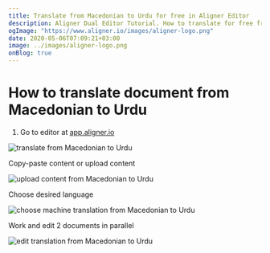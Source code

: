 ```yaml
---
title: Translate from Macedonian to Urdu for free in Aligner Editor
description: Aligner Dual Editor Tutorial. How to translate for free from Macedonian to Urdu. Aligner is multilingual document management platform. 
ogImage: "https://www.aligner.io/images/aligner-logo.png"
date: 2020-05-06T07:09:21+03:00
image: ../images/aligner-logo.png
onBlog: true
---
```


# How to translate document from Macedonian to Urdu

1. Go to editor at [app.aligner.io](https://app.aligner.io "Aligner App web page")

![translate from Macedonian to Urdu](../aligner-blank-editor.png "translate from Macedonian to Urdu")

Copy-paste content or upload content

![upload content from Macedonian to Urdu](../aligner-uploaded-document.png "upload content from Macedonian to Urdu")

Choose desired language

![choose machine translation from Macedonian to Urdu](../aligner-language-dropdown.png "choose machine translation from Macedonian to Urdu")

Work and edit 2 documents in parallel

![edit translation from Macedonian to Urdu](../aligner-double-sitded-editor.png "edit translation from Macedonian to Urdu")

